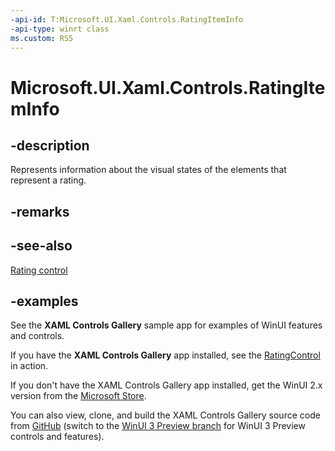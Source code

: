 ```yaml
---
-api-id: T:Microsoft.UI.Xaml.Controls.RatingItemInfo
-api-type: winrt class
ms.custom: RS5
---
```

<!-- Class syntax.
public class RatingItemInfo : DependencyObject, DependencyObject
-->

# Microsoft.UI.Xaml.Controls.RatingItemInfo

## -description

Represents information about the visual states of the elements that represent a rating.

## -remarks

## -see-also

[Rating control](/windows/uwp/controls-and-patterns/rating)

## -examples

See the **XAML Controls Gallery** sample app for examples of WinUI features and controls.

If you have the **XAML Controls Gallery** app installed, see the [RatingControl](xamlcontrolsgallery:/item/RatingControl) in action.

If you don't have the XAML Controls Gallery app installed, get the WinUI 2.x version from the [Microsoft Store](https://www.microsoft.com/p/xaml-controls-gallery/9msvh128x2zt).

You can also view, clone, and build the XAML Controls Gallery source code from [GitHub](https://github.com/Microsoft/Xaml-Controls-Gallery) (switch to the [WinUI 3 Preview branch](https://github.com/microsoft/Xaml-Controls-Gallery/tree/winui3preview) for WinUI 3 Preview controls and features).
